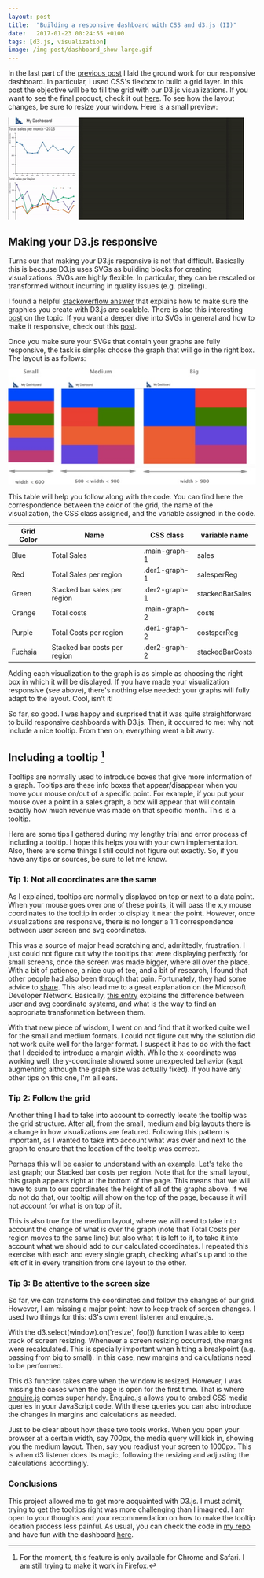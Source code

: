 ```yaml
---
layout: post
title:  "Building a responsive dashboard with CSS and d3.js (II)"
date:   2017-01-23 00:24:55 +0100
tags: [d3.js, visualization]
image: /img-post/dashboard_show-large.gif
---
```


In the last part of the [previous post](http://jose-coto.com/resp-dashboard) I laid the ground work for our responsive dashboard. In particular, I used CSS's flexbox to build a grid layer. In this post the objective will be to fill the grid with our D3.js visualizations. If you want to see the final product, check it out [here](https://htmlpreview.github.io/?https://github.com/jlcoto/visualizations/blob/master/dashboard/dashboard_final/index.html). To see how the layout changes, be sure to resize your window. Here is a small preview:

<div class="row img-spacing">
  <img src="/img-post/dashboard_show-large.gif" class="enlarge-img img-position img-fluid" alt="Dashboard resizing">
</div>

## Making your D3.js responsive

Turns our that making your D3.js responsive is not that difficult. Basically this is because D3.js uses SVGs as building blocks for creating visualizations. SVGs are highly flexible. In particular, they can be rescaled or transformed without incurring in quality issues (e.g. pixeling).

I found a helpful [stackoverflow answer](http://stackoverflow.com/questions/9400615/whats-the-best-way-to-make-a-d3-js-visualisation-layout-responsive) that explains how to make sure the graphics you create with D3.js are scalable. There is also this interesting [post](https://www.safaribooksonline.com/blog/2014/02/17/building-responsible-visualizations-d3-js/) on the topic. If you want a deeper dive into SVGs in general and how to make it responsive, check out this [post](https://css-tricks.com/scale-svg/).

Once you make sure your SVGs that contain your graphs are fully responsive, the task is simple: choose the graph that will go in the right box. The layout is as follows:

<div class="row img-spacing">
  <img src="/img-post/layout_template-wide-large.jpg" class="enlarge-img img-position img-fluid" alt="Dashboard layout for different screen widths">
</div>

This table will help you follow along with the code. You can find here the correspondence between the color of the grid, the name of the visualization, the CSS class assigned, and the variable assigned in the code.

<div class="row justify-content-center">
    <div class="col-10 text-center">
        <table class="table table-striped">
            <thead class="table-columns">
                <th>Grid Color</th>
                <th>Name</th>
                <th>CSS class</th>
                <th>variable name</th>
            </thead>
            <tbody class="table-content">
            <tr>
              <td>Blue</td>
              <td>Total Sales</td>
              <td>.main-graph-1</td>
              <td>sales</td>
            </tr>
            <tr>
              <td>Red</td>
              <td>Total Sales per region</td>
              <td>.der1-graph-1</td>
              <td>salesperReg</td>
            </tr>
            <tr>
              <td>Green</td>
              <td>Stacked bar sales per region</td>
              <td>.der2-graph-1</td>
              <td>stackedBarSales</td>
            </tr>
            <tr>
              <td>Orange</td>
              <td>Total costs</td>
              <td>.main-graph-2</td>
              <td>costs</td>
            </tr>
            <tr>
              <td>Purple</td>
              <td>Total Costs per region</td>
              <td>.der1-graph-2</td>
              <td>costsperReg</td>
            </tr>
            <tr>
              <td>Fuchsia</td>
              <td>Stacked bar costs per region</td>
              <td>.der2-graph-2</td>
              <td>stackedBarCosts</td>
            </tr>
            </tbody>
        </table>
    </div>
</div>

Adding each visualization to the graph is as simple as choosing the right box in which it will be displayed. If you have made your visualization responsive (see above), there's nothing else needed: your graphs will fully adapt to the layout. Cool, isn't it!

So far, so good. I was happy and surprised that it was quite straightforward to build responsive dashboards with D3.js. Then, it occurred to me: why not include a nice tooltip. From then on, everything went a bit awry.

## Including a tooltip [^footnote]
[^footnote]: For the moment, this feature is only available for Chrome and Safari. I am still trying to make it work in Firefox.

Tooltips are normally used to introduce boxes that give more information of a graph. Tooltips are these info boxes that appear/disappear when you move your mouse on/out of a specific point. For example, if you put your mouse over a point in a sales graph, a box will appear that will contain exactly how much revenue was made on that specific month. This is a tooltip.

Here are some tips I gathered during my lengthy trial and error process of including a tooltip. I hope this helps you with your own implementation. Also, there are some things I still could not figure out exactly. So, if you have any tips or sources, be sure to let me know.

### Tip 1: Not all coordinates are the same

As I explained, tooltips are normally displayed on top or next to a data point. When your mouse goes over one of these points, it will pass the x,y mouse coordinates to the tooltip in order to display it near the point. However, once visualizations are responsive, there is no longer a 1:1 correspondence between user screen and svg coordinates.

This was a source of major head scratching and, admittedly, frustration. I just could not figure out why the tooltips that were displaying perfectly for small screens, once the screen was made bigger, where all over the place. With a bit of patience, a nice cup of tee, and a bit of research, I found that other people had also been through that pain. Fortunately, they had some advice to [share](http://stackoverflow.com/questions/26049488/how-to-get-absolute-coordinates-of-object-inside-a-g-group). This also lead me to a great explanation on the Microsoft Developer Network. Basically, [this entry](https://msdn.microsoft.com/en-us/library/hh535760(v=vs.85).aspx) explains the difference between user and svg coordinate systems, and what is the way to find an appropriate transformation between them.

With that new piece of wisdom, I went on and find that it worked quite well for the small and medium formats. I could not figure out why the solution did not work quite well for the larger format. I suspect it has to do with the fact that I decided to introduce a margin width. While the x-coordinate was working well, the y-coordinate showed some unexpected behavior (kept augmenting although the graph size was actually fixed). If you have any other tips on this one, I'm all ears.

### Tip 2: Follow the grid

Another thing I had to take into account to correctly locate the tooltip was the grid structure. After all, from the small, medium and big layouts there is a change in how visualizations are featured. Following this pattern is important, as I wanted to take into account what was over and next to the graph to ensure that the location of the tooltip was correct.

Perhaps this will be easier to understand with an example. Let's take the last graph; our Stacked bar costs per region. Note that for the small layout, this graph appears right at the bottom of the page. This means that we will have to sum to our coordinates the height of all of the graphs above. If we do not do that, our tooltip will show on the top of the page, because it will not account for what is on top of it.

This is also true for the medium layout, where we will need to take into account the change of what is over the graph (note that Total Costs per region moves to the same line) but also what it is left to it, to take it into account what we should add to our calculated coordinates. I repeated this exercise with each and every single graph, checking what's up and to the left of it in every transition from one layout to the other.

### Tip 3: Be attentive to the screen size

So far, we can transform the coordinates and follow the changes of our grid. However, I am missing a major point: how to keep track of screen changes. I used two things for this: d3's own event listener and enquire.js.

With the d3.select(window).on('resize', foo()) function I was able to keep track of screen resizing. Whenever a screen resizing occurred, the margins were recalculated. This is specially important when hitting a breakpoint (e.g. passing from big to small). In this case, new margins and calculations need to be performed.

 This d3 function takes care when the window is resized. However, I was missing the cases when the page is open for the first time.  That is where [enquire.js](http://wicky.nillia.ms/enquire.js/) comes super handy. Enquire.js allows you to embed CSS media queries in your JavaScript code. With these queries you can also introduce the changes in margins and calculations as needed.

 Just to be clear about how these two tools works. When you open your browser at a certain width, say 700px, the media query will kick in, showing you the medium layout. Then, say you readjust your screen to 1000px. This is when d3 listener does its magic, following the resizing and adjusting the calculations accordingly.

### Conclusions

This project allowed me to get more acquainted with D3.js. I must admit, trying to get the tooltips right was more challenging than I imagined. I am open to your thoughts and your recommendation on how to make the tooltip location process less painful. As usual, you can check the code in [my repo](https://github.com/jlcoto/visualizations/tree/master/dashboard/dashboard_final) and have fun with the dashboard [here](https://htmlpreview.github.io/?https://github.com/jlcoto/visualizations/blob/master/dashboard/dashboard_final/index.html).




















